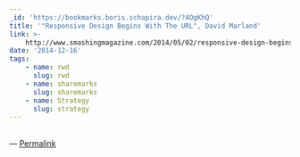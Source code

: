 ```yaml
---
_id: 'https://bookmarks.boris.schapira.dev/?4OgKhQ'
title: '"Responsive Design Begins With The URL", David Marland'
link: >-
    http://www.smashingmagazine.com/2014/05/02/responsive-design-begins-with-the-url/
date: '2014-12-16'
tags:
    - name: rwd
      slug: rwd
    - name: sharemarks
      slug: sharemarks
    - name: Strategy
      slug: strategy
---
```


<br>&#8212;
<a href="https://bookmarks.boris.schapira.dev/?4OgKhQ" title="Permalink">Permalink</a>
